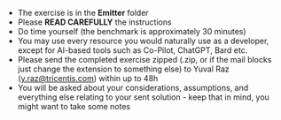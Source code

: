 * The exercise is in the **Emitter** folder
* Please **READ CAREFULLY** the instructions
* Do time yourself (the benchmark is approximately 30 minutes)
* You may use every resource you would naturally use as a developer, except for AI-based tools such as Co-Pilot, ChatGPT, Bard etc.
* Please send the completed exercise zipped (.zip, or if the mail blocks just change the extension to something else) to Yuval Raz (y.raz@tricentis.com) within up to 48h
* You will be asked about your considerations, assumptions, and everything else relating to your sent solution - keep that in mind, you might want to take some notes 
